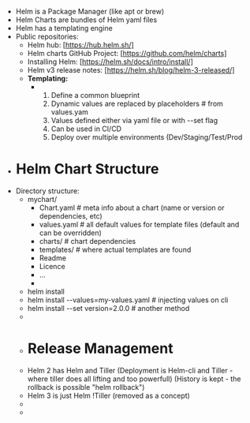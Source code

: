 - Helm is a  Package Manager (like apt or brew)
- Helm Charts are bundles of Helm yaml files
- Helm has a templating engine
- Public repositories:
	- Helm hub: [https://hub.helm.sh/]
	- Helm charts GitHub Project: [https://github.com/helm/charts]
	- Installing Helm: [https://helm.sh/docs/intro/install/]
	- Helm v3 release notes: [https://helm.sh/blog/helm-3-released/]
	- **Templating:**
		- 1. Define a common blueprint
		  2. Dynamic values are replaced by placeholders # from values.yam
		  3. Values defined either via yaml file or with --set flag
		  4. Can be used in CI/CD
		  5. Deploy over multiple environments (Dev/Staging/Test/Prod
- # Helm Chart Structure
- Directory structure:
	- mychart/
		- Chart.yaml             # meta info about a chart (name or version or dependencies, etc)
		- values.yaml           #  all default values for template files (default and can be overridden)
		- charts/                   #  chart dependencies
		- templates/             # where actual templates are found
		- Readme
		- Licence
		- ...
		-
	- helm install <chartname>
	- helm install --values=my-values.yaml <chartname>   # injecting values on cli
	- helm install  --set version=2.0.0       # another method
	-
	- # Release Management
	- Helm 2 has Helm and Tiller (Deployment is Helm-cli and Tiller - where tiller does all lifting and too powerfull) (History is kept - the rollback is possible "helm rollback")
	- Helm 3 is just Helm !Tiller (removed as a concept)
	-
	-